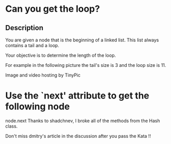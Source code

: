 # Can you get the loop?

## Description

You are given a node that is the beginning of a linked list. This list always contains a tail and a loop.

Your objective is to determine the length of the loop.

For example in the following picture the tail's size is 3 and the loop size is 11.

Image and video hosting by TinyPic
# Use the `next' attribute to get the following node

node.next
Thanks to shadchnev, I broke all of the methods from the Hash class.

Don't miss dmitry's article in the discussion after you pass the Kata !!